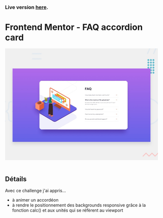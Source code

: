 ### Live version [here](https://virginiebouvarel.github.io/frontendmentor_challenges/newbie/faq_accordion).

# Frontend Mentor - FAQ accordion card

![Design preview for this coding challenge](./src/design/preview.jpg)<br><br>

## Détails

Avec ce challenge j'ai appris...
- à animer un accordéon
- à rendre le positionnement des backgrounds responsive grâce à la fonction calc() et aux unités qui se réfèrent au viewport





